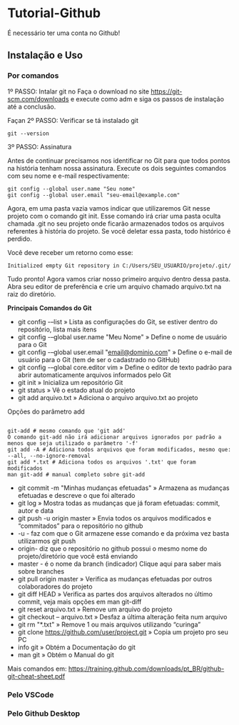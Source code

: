 # Tutorial-Github

É necessário ter uma conta no Github!

## Instalação e Uso

### Por comandos
1º PASSO: Intalar git no
Faça o download no site https://git-scm.com/downloads e execute como adm e siga os passos de instalação até a conclusão.

Façan
2º PASSO: Verificar se tá instalado git
```
git --version

```
3º PASSO: Assinatura

Antes de continuar precisamos nos identificar no Git para que todos pontos na história tenham nossa assinatura. Execute os dois seguintes comandos com seu nome e e-mail respectivamente:
```
git config --global user.name "Seu nome"
git config --global user.email "seu-email@example.com"
```
Agora, em uma pasta vazia vamos indicar que utilizaremos Git nesse projeto com o comando git init. Esse comando irá criar uma pasta oculta chamada .git no seu projeto onde ficarão armazenados todos os arquivos referentes à história do projeto. Se você deletar essa pasta, todo histórico é perdido.

Você deve receber um retorno como esse:
```
Initialized empty Git repository in C:/Users/SEU_USUARIO/projeto/.git/
```
Tudo pronto! Agora vamos criar nosso primeiro arquivo dentro dessa pasta. Abra seu editor de preferência e crie um arquivo chamado arquivo.txt na raiz do diretório.

**Principais Comandos do Git**

- git config -–list » Lista as configurações do Git, se estiver dentro do repositório, lista mais itens
- git config -–global user.name "Meu Nome" » Define o nome de usuário para o Git
- git config -–global user.email "email@dominio.com" » Define o e-mail de usuário para o Git (tem de ser o cadastrado no GitHub)
- git config -–global core.editor vim » Define o editor de texto padrão para abrir automaticamente arquivos informados pelo Git
- git init » Inicializa um repositório Git
- git status » Vê o estado atual do projeto
- git add arquivo.txt » Adiciona o arquivo arquivo.txt ao projeto

Opções do parâmetro add
```

git-add # mesmo comando que 'git add'
O comando git-add não irá adicionar arquivos ignorados por padrão a menos que seja utilizado o parâmetro '-f'
git add -A # Adiciona todos arquivos que foram modificados, mesmo que: --all, --no-ignore-removal
git add *.txt # Adiciona todos os arquivos '.txt' que foram modificados
man git-add # manual completo sobre git-add
```

- git commit -m "Minhas mudanças efetuadas" » Armazena as mudanças efetuadas e descreve o que foi alterado
- git log » Mostra todas as mudanças que já foram efetuadas: commit, autor e data
- git push -u origin master » Envia todos os arquivos modificados e “commitados” para o repositório no github
- -u - faz com que o Git armazene esse comando e da próxima vez basta utilizarmos git push
- origin- diz que o repositório no github possui o mesmo nome do projeto/diretório que você está enviando
- master - é o nome da branch (indicador) Clique aqui para saber mais sobre branches
- git pull origin master » Verifica as mudanças efetuadas por outros colaboradores do projeto
- git diff HEAD » Verifica as partes dos arquivos alterados no último commit, veja mais opções em man git-diff
- git reset arquivo.txt » Remove um arquivo do projeto
- git checkout – arquivo.txt » Desfaz a última alteração feita num arquivo
- git rm "*.txt" » Remove 1 ou mais arquivos utilizando “curinga”
- git clone https://github.com/user/project.git » Copia um projeto pro seu PC
- info git » Obtém a Documentação do git
- man git » Obtém o Manual do git

Mais comandos em:
https://training.github.com/downloads/pt_BR/github-git-cheat-sheet.pdf
### Pelo VSCode

### Pelo Github Desktop
